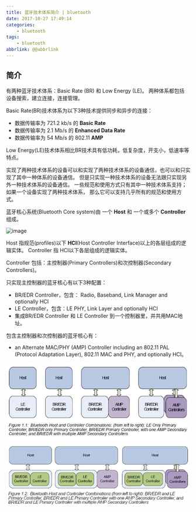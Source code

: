```yaml
---
title: 蓝牙技术体系简介 | bluetooth
date: 2017-10-27 17:49:14
categories:
    - bluetooth
tags:
    - bluetooth
abbrlink: @@abbrlink
---
```


## 简介

有两种蓝牙技术体系：Basic Rate (BR) 和 Low Energy (LE)。
两种体系都包括 设备搜索，建立连接，连接管理。

Basic Rate(BR)技术体系为以下3种技术提供同步和异步的连接：
* 数据传输率为 721.2 kb/s 的 **Basic Rate**
* 数据传输率为 2.1 Mb/s 的 **Enhanced Data Rate**
* 数据传输率为 54 Mb/s 的 802.11 **AMP**

Low Energy(LE)技术体系相比BR技术具有低功耗，低复杂度，开支小，低速率等特点。

实现了两种技术体系的设备可以和实现了两种技术体系的设备通信，也可以和只实现了其中一种体系的设备通信。
但是只实现一种技术体系的设备无法跟只实现另外一种技术体系的设备通信。
一些规范和使用方式只有其中一种技术体系支持；如果一个设备实现了两种技术体系，
那么它可以支持几乎所有的规范和使用方式。

蓝牙核心系统(Bluetooth Core system)由 一个 **Host** 和 一个或多个 **Controller** 组成。

![image](http://www.wowotech.net/content/uploadfile/201405/8ef568eb90bdb6aa4e9cff885734fe2620140523101501.gif)

Host 指规范(profiles)以下 **HCI**(Host Controller Interface)以上的各层组成的逻辑实体。
Controller 指 HCI以下各层组成的逻辑实体。

Controller 包括：主控制器(Primary Controllers)和次控制器(Secondary Controllers)。

只实现主控制器的蓝牙核心有以下3种配置：
* BR/EDR Controller，包含： Radio, Baseband, Link Manager and optionally HCI
* LE Controller，包含：LE PHY, Link Layer and optionally HCI
* 集成BR/EDR Controller 和 LE Controller 到一个控制器里，并共用MAC地址。

包含主控制器和次控制器的蓝牙核心有：
* an Alternate MAC/PHY (AMP) Controller including an 802.11 PAL (Protocol Adaptation Layer), 802.11 MAC and PHY, and optionally HCI。

![image](../images/bluetooth_host_and_controller.jpg)
![image](../images/bluetooth_host_and_controller2.jpg)

